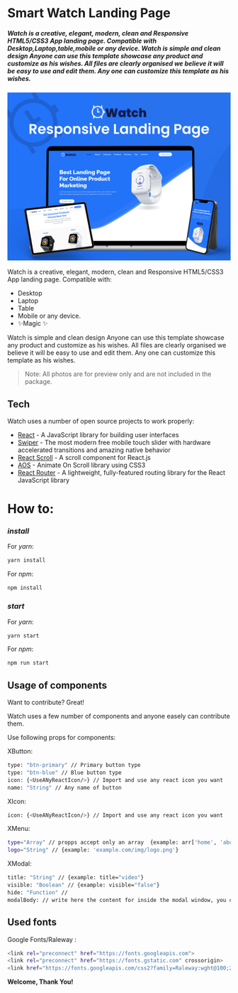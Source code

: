# Smart Watch Landing Page

##### _Watch is a creative, elegant, modern, clean and Responsive HTML5/CSS3 App landing page. Compatible with Desktop,Laptop,table,mobile or any device. Watch is simple and clean design Anyone can use this template showcase any product and customize as his wishes. All files are clearly organised we believe it will be easy to use and edit them. Any one can customize this template as his wishes._

![Preview](https://github.com/thenavik/smart-landing-page/blob/master/src/assets/img/Preview.png)

Watch is a creative, elegant, modern, clean and Responsive HTML5/CSS3 App landing page. Compatible with:

- Desktop
- Laptop
- Table
- Mobile or any device.
- ✨Magic ✨

Watch is simple and clean design Anyone can use this template showcase any product and customize as his wishes. All files are clearly organised we believe it will be easy to use and edit them. Any one can customize this template as his wishes.

> Note: All photos are for
> preview only and are not included in the package.

## Tech

Watch uses a number of open source projects to work properly:

- [React](https://reactjs.org/) - A JavaScript library for building user interfaces
- [Swiper](https://swiperjs.com/) - The most modern free mobile touch slider with hardware accelerated transitions and amazing native behavior
- [React Scroll](https://www.npmjs.com/package/react-scroll) - A scroll component for React.js
- [AOS](https://michalsnik.github.io/aos/) - Animate On Scroll library using CSS3
- [React Router](https://v5.reactrouter.com/web/guides/quick-start) - A lightweight, fully-featured routing library for the React JavaScript library

# How to:

### _install_

For _yarn_:

```sh
yarn install
```

For _npm_:

```sh
npm install
```

### _start_

For _yarn_:

```sh
yarn start
```

For _npm_:

```sh
npm run start
```

## Usage of components

Want to contribute? Great!

Watch uses a few number of components and anyone easely can contribute them.

Use following props for components:

XButton:

```sh
type: "btn-primary" // Primary button type
type: "btn-blue" // Blue button type
icon: {<UseANyReactIcon/>} // Import and use any react icon you want
name: "String" // Any name of button
```

XIcon:

```sh
icon: {<UseANyReactIcon/>} // Import and use any react icon you want
```

XMenu:

```sh
type="Array" // propps accept only an array  {example: arr['home', 'about']}
logo="String" // {example: 'example.com/img/logo.png'}
```

XModal:

```sh
title: "String" // {example: title="video"}
visible: "Boolean" // {example: visible="false"}
hide: "Function" //
modalBody: // write here the content for inside the modal window, you can pass the iframe from YouTube
```

## Used fonts

Google Fonts/Raleway :

```sh
<link rel="preconnect" href="https://fonts.googleapis.com">
<link rel="preconnect" href="https://fonts.gstatic.com" crossorigin>
<link href="https://fonts.googleapis.com/css2?family=Raleway:wght@100;200;300;400;500;600;700;800;900&display=swap" rel="stylesheet">
```

**Welcome, Thank You!**
